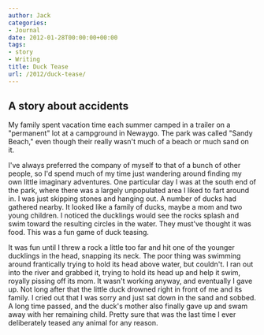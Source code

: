 ```yaml
---
author: Jack
categories:
- Journal
date: 2012-01-28T00:00:00+00:00
tags:
- story
- Writing
title: Duck Tease
url: /2012/duck-tease/
---
```


## A story about accidents
          
My family spent vacation time each summer camped in a trailer on a "permanent" lot at a campground in Newaygo. The park was called "Sandy Beach," even though their really wasn't much of a beach or much sand on it.

I've always preferred the company of myself to that of a bunch of other people, so I'd spend much of my time just wandering around finding my own little imaginary adventures. One particular day I was at the south end of the park, where there was a largely unpopulated area I liked to fart around in. I was just skipping stones and hanging out. A number of ducks had gathered nearby. It looked like a family of ducks, maybe a mom and two young children. I noticed the ducklings would see the rocks splash and swim toward the resulting circles in the water. They must've thought it was food. This was a fun game of duck teasing.

It was fun until I threw a rock a little too far and hit one of the younger ducklings in the head, snapping its neck. The poor thing was swimming around frantically trying to hold its head above water, but couldn't. I ran out into the river and grabbed it, trying to hold its head up and help it swim, royally pissing off its mom. It wasn't working anyway, and eventually I gave up. Not long after that the little duck drowned right in front of me and its family. I cried out that I was sorry and just sat down in the sand and sobbed. A long time passed, and the duck's mother also finally gave up and swam away with her remaining child. Pretty sure that was the last time I ever deliberately teased any animal for any reason.
